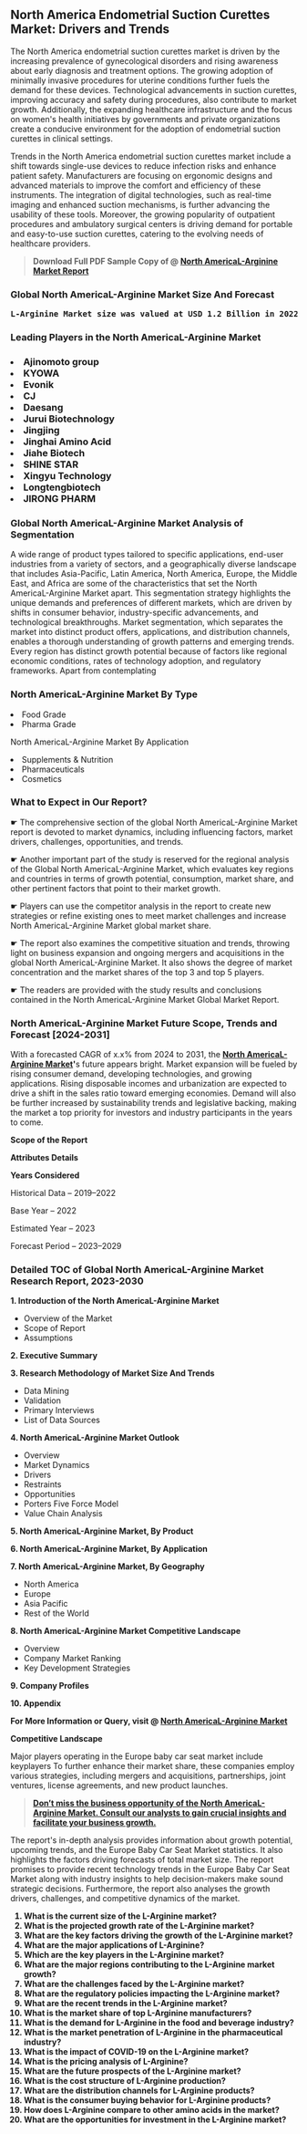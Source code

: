 <p> <h2>North America Endometrial Suction Curettes Market: Drivers and Trends</h2><p>The North America endometrial suction curettes market is driven by the increasing prevalence of gynecological disorders and rising awareness about early diagnosis and treatment options. The growing adoption of minimally invasive procedures for uterine conditions further fuels the demand for these devices. Technological advancements in suction curettes, improving accuracy and safety during procedures, also contribute to market growth. Additionally, the expanding healthcare infrastructure and the focus on women's health initiatives by governments and private organizations create a conducive environment for the adoption of endometrial suction curettes in clinical settings.</p><p>Trends in the North America endometrial suction curettes market include a shift towards single-use devices to reduce infection risks and enhance patient safety. Manufacturers are focusing on ergonomic designs and advanced materials to improve the comfort and efficiency of these instruments. The integration of digital technologies, such as real-time imaging and enhanced suction mechanisms, is further advancing the usability of these tools. Moreover, the growing popularity of outpatient procedures and ambulatory surgical centers is driving demand for portable and easy-to-use suction curettes, catering to the evolving needs of healthcare providers.</p></p><blockquote id="" class=""><strong>Download Full PDF Sample Copy of @&nbsp;<a href="https://www.verifiedmarketreports.com/download-sample/?rid=732504&utm_source=GitHub-Jan&utm_medium=285" target="_blank">North AmericaL-Arginine Market Report</a>&nbsp;&nbsp;</strong></blockquote><h3 id="" class=""><strong>Global&nbsp;North AmericaL-Arginine Market Size And Forecast</strong></h3><pre class="reader-text-block__code-block"><strong>L-Arginine Market size was valued at USD 1.2 Billion in 2022 and is projected to reach USD 2.5 Billion by 2030, growing at a CAGR of 9.5% from 2024 to 2030.</strong></pre><h3 id="" class="">Leading Players in the&nbsp;North AmericaL-Arginine Market</h3><h3 class=""></Li><Li> Ajinomoto group</Li><Li> KYOWA</Li><Li> Evonik</Li><Li> CJ</Li><Li> Daesang</Li><Li> Jurui Biotechnology</Li><Li> Jingjing</Li><Li> Jinghai Amino Acid</Li><Li> Jiahe Biotech</Li><Li> SHINE STAR</Li><Li> Xingyu Technology</Li><Li> Longtengbiotech</Li><Li> JIRONG PHARM</h3><h3 id="" class="">Global&nbsp;North AmericaL-Arginine Market Analysis of Segmentation</h3><p id="" class="">A wide range of product types tailored to specific applications, end-user industries from a variety of sectors, and a geographically diverse landscape that includes Asia-Pacific, Latin America, North America, Europe, the Middle East, and Africa are some of the characteristics that set the North AmericaL-Arginine Market apart. This segmentation strategy highlights the unique demands and preferences of different markets, which are driven by shifts in consumer behavior, industry-specific advancements, and technological breakthroughs. Market segmentation, which separates the market into distinct product offers, applications, and distribution channels, enables a thorough understanding of growth patterns and emerging trends. Every region has distinct growth potential because of factors like regional economic conditions, rates of technology adoption, and regulatory frameworks. Apart from contemplating</p><h3 id="" class="">North AmericaL-Arginine Market&nbsp;By Type</h3><p></Li><Li> Food Grade</Li><Li> Pharma Grade</p><div class="" data-test-id=""><p>North AmericaL-Arginine Market&nbsp;By Application</p></div><p class=""></Li><Li> Supplements & Nutrition</Li><Li> Pharmaceuticals</Li><Li> Cosmetics</p><div class="" data-test-id=""><h3><span class="">What to Expect in Our Report?</span></h3></div><div class="" data-test-id=""><p><span class="">☛ The comprehensive section of the global North AmericaL-Arginine Market report is devoted to market dynamics, including influencing factors, market drivers, challenges, opportunities, and trends.</span></p></div><div class="" data-test-id=""><p><span class="">☛ Another important part of the study is reserved for the regional analysis of the Global North AmericaL-Arginine Market, which evaluates key regions and countries in terms of growth potential, consumption, market share, and other pertinent factors that point to their market growth.</span></p></div><div class="" data-test-id=""><p><span class="">☛ Players can use the competitor analysis in the report to create new strategies or refine existing ones to meet market challenges and increase North AmericaL-Arginine Market global market share.</span></p></div><div class="" data-test-id=""><p><span class="">☛ The report also examines the competitive situation and trends, throwing light on business expansion and ongoing mergers and acquisitions in the global North AmericaL-Arginine Market. It also shows the degree of market concentration and the market shares of the top 3 and top 5 players.</span></p></div><div class="" data-test-id=""><p><span class="">☛ The readers are provided with the study results and conclusions contained in the North AmericaL-Arginine Market Global Market Report.</span></p></div><div class="" data-test-id=""><h3><span class="">North AmericaL-Arginine Market Future Scope, Trends and Forecast [2024-2031]</span></h3></div><div class="" data-test-id=""><p><span class="">With a forecasted CAGR of x.x% from 2024 to 2031, the <strong><a href="https://www.verifiedmarketreports.com/download-sample/?rid=732504&utm_source=GitHub-Jan&utm_medium=285" target="_blank">North AmericaL-Arginine Market</a>'</strong>s future appears bright. Market expansion will be fueled by rising consumer demand, developing technologies, and growing applications. Rising disposable incomes and urbanization are expected to drive a shift in the sales ratio toward emerging economies. Demand will also be further increased by sustainability trends and legislative backing, making the market a top priority for investors and industry participants in the years to come.</span></p><p id="ember66" class="ember-view reader-text-block__paragraph"><strong>Scope of the Report</strong></p><p id="ember67" class="ember-view reader-text-block__paragraph"><strong>Attributes Details</strong></p><p id="ember68" class="ember-view reader-text-block__paragraph"><strong>Years Considered</strong></p><p id="ember69" class="ember-view reader-text-block__paragraph">Historical Data &ndash; 2019&ndash;2022</p><p id="ember70" class="ember-view reader-text-block__paragraph">Base Year &ndash; 2022</p><p id="ember71" class="ember-view reader-text-block__paragraph">Estimated Year &ndash; 2023</p><p id="ember72" class="ember-view reader-text-block__paragraph">Forecast Period &ndash; 2023&ndash;2029</p></div><h3 id="" class="">Detailed TOC of Global North AmericaL-Arginine Market Research Report, 2023-2030</h3><p id="" class=""><strong>1. Introduction of the North AmericaL-Arginine Market</strong></p><ul><li>Overview of the Market</li><li>Scope of Report</li><li>Assumptions</li></ul><p id="" class=""><strong>2. Executive Summary</strong></p><p id="" class=""><strong>3. Research Methodology of Market Size And Trends</strong></p><ul><li>Data Mining</li><li>Validation</li><li>Primary Interviews</li><li>List of Data Sources</li></ul><p id="" class=""><strong>4. North AmericaL-Arginine Market Outlook</strong></p><ul><li>Overview</li><li>Market Dynamics</li><li>Drivers</li><li>Restraints</li><li>Opportunities</li><li>Porters Five Force Model</li><li>Value Chain Analysis</li></ul><p id="" class=""><strong>5. North AmericaL-Arginine Market, By Product</strong></p><p id="" class=""><strong>6. North AmericaL-Arginine Market, By Application</strong></p><p id="" class=""><strong>7. North AmericaL-Arginine Market, By Geography</strong></p><ul><li>North America</li><li>Europe</li><li>Asia Pacific</li><li>Rest of the World</li></ul><p id="" class=""><strong>8. North AmericaL-Arginine Market Competitive Landscape</strong></p><ul><li>Overview</li><li>Company Market Ranking</li><li>Key Development Strategies</li></ul><p id="" class=""><strong>9. Company Profiles</strong></p><p id="" class=""><strong>10. Appendix</strong></p><p><strong>For More Information or Query, visit&nbsp;@ <a href="https://www.verifiedmarketreports.com/product/l-arginine-market/" target="_blank">North AmericaL-Arginine Market</a></strong></p><p id="ember61" class="ember-view reader-text-block__paragraph"><strong>Competitive Landscape</strong></p><p id="ember62" class="ember-view reader-text-block__paragraph">Major players operating in the Europe baby car seat market include keyplayers To further enhance their market share, these companies employ various strategies, including mergers and acquisitions, partnerships, joint ventures, license agreements, and new product launches.</p><blockquote id="ember63" class="ember-view reader-text-block__blockquote"><strong><a href="https://www.verifiedmarketreports.com/download-sample/?rid=732504&utm_source=GitHub-Jan&utm_medium=285" target="_blank">Don&rsquo;t miss the business opportunity of the North AmericaL-Arginine Market. Consult our analysts to gain crucial insights and facilitate your business growth.</a></strong></blockquote><p id="ember64" class="ember-view reader-text-block__paragraph">The report's in-depth analysis provides information about growth potential, upcoming trends, and the Europe Baby Car Seat Market statistics. It also highlights the factors driving forecasts of total market size. The report promises to provide recent technology trends in the Europe Baby Car Seat Market along with industry insights to help decision-makers make sound strategic decisions. Furthermore, the report also analyses the growth drivers, challenges, and competitive dynamics of the market.</p><p class="ember-view reader-text-block__paragraph"><strong><ol> <li>What is the current size of the L-Arginine market?</li> <li>What is the projected growth rate of the L-Arginine market?</li> <li>What are the key factors driving the growth of the L-Arginine market?</li> <li>What are the major applications of L-Arginine?</li> <li>Which are the key players in the L-Arginine market?</li> <li>What are the major regions contributing to the L-Arginine market growth?</li> <li>What are the challenges faced by the L-Arginine market?</li> <li>What are the regulatory policies impacting the L-Arginine market?</li> <li>What are the recent trends in the L-Arginine market?</li> <li>What is the market share of top L-Arginine manufacturers?</li> <li>What is the demand for L-Arginine in the food and beverage industry?</li> <li>What is the market penetration of L-Arginine in the pharmaceutical industry?</li> <li>What is the impact of COVID-19 on the L-Arginine market?</li> <li>What is the pricing analysis of L-Arginine?</li> <li>What are the future prospects of the L-Arginine market?</li> <li>What is the cost structure of L-Arginine production?</li> <li>What are the distribution channels for L-Arginine products?</li> <li>What is the consumer buying behavior for L-Arginine products?</li> <li>How does L-Arginine compare to other amino acids in the market?</li> <li>What are the opportunities for investment in the L-Arginine market?</li></ol></strong></p>
